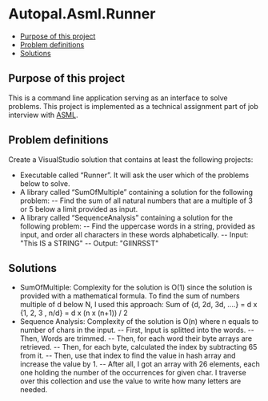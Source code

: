 # Autopal.Asml.Runner
 * [Purpose of this project](#purpose-of-this-project)  
 * [Problem definitions](#problem-definitions)
 * [Solutions](#solutions)
## Purpose of this project
This is a command line application serving as an interface to solve problems. 
This project is implemented as a technical assignment part of job interview with [ASML](https://www.asml.nl/).
## Problem definitions
Create a VisualStudio solution that contains at least the following projects:
 - Executable called “Runner”. It will ask the user which of the problems below to solve.
 - A library called “SumOfMultiple” containing a solution for the following problem:
 -- Find the sum of all natural numbers that are a multiple of 3 or 5 below a limit provided as input.
 - A library called “SequenceAnalysis” containing a solution for the following problem:
-- Find the uppercase words in a string, provided as input, and order all characters in these words alphabetically.
 -- Input: "This IS a STRING"
 -- Output: "GIINRSST"
 ## Solutions
 - SumOfMultiple:
Complexity for the solution is O(1) since the solution is provided with a mathematical formula. 
To find the sum of numbers  multiple of d below N, I used this approach:
Sum of {d, 2d, 3d, ....} = d x {1, 2, 3 , n/d} = d x (n x (n+1)) / 2
- Sequence Analysis:
Complexity of the solution is O(n) where n equals to number of chars in the input. 
-- First, Input is splitted into the words. 
-- Then, Words are trimmed.
-- Then, for each word their byte arrays are retrieved.
-- Then, for each byte, calculated the index by subtracting 65 from it. 
-- Then, use that index to find the value in hash array and increase the value by 1.
-- After all, I got an array with 26 elements, each one holding the number of the occurrences for given char. I traverse over this collection and use the value to write how many letters are needed.  
